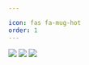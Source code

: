 ```yaml
---

icon: fas fa-mug-hot
order: 1
---
```


<p>
    <a href="https://www.paypal.com/paypalme/dreamcodestudio" target="_blank"><img src="https://img.shields.io/badge/paypal-100000?style=for-the-badge&logoColor=white"/></a>
    <a href="https://punkto.me/eCUIF99" target="_blank"><img src="https://img.shields.io/badge/punkto-100000?style=for-the-badge&logoColor=white"/></a>
    <a href="https://pay.cloudtips.ru/p/fc2a7469" target="_blank"><img src="https://img.shields.io/badge/cloudtips-100000?style=for-the-badge&logoColor=white"/></a>
</p>